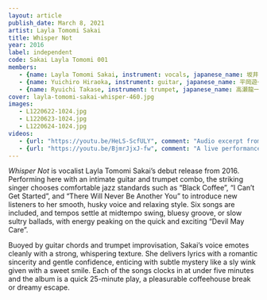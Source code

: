 ```yaml
---
layout: article
publish_date: March 8, 2021
artist: Layla Tomomi Sakai
title: Whisper Not
year: 2016
label: independent
code: Sakai Layla Tomomi 001
members:
   - {name: Layla Tomomi Sakai, instrument: vocals, japanese_name: 坂井レイラ知美, url: "https://www.sakailaylatomomi.com/"}
   - {name: Yuichiro Hiraoka, instrument: guitar, japanese_name: 平岡遊一郎}
   - {name: Ryuichi Takase, instrument: trumpet, japanese_name: 高瀬龍一}
cover: layla-tomomi-sakai-whisper-460.jpg
images:
   - L1220622-1024.jpg
   - L1220623-1024.jpg
   - L1220624-1024.jpg
videos:
   - {url: "https://youtu.be/HeLS-ScfULY", comment: "Audio excerpt from Whisper Not, the fourth track on this album"}
   - {url: "https://youtu.be/BjmrJjxJ-fw", comment: "A live performance of Sakai Layla Tomomi"}
---
```



<em>Whisper Not</em> is vocalist Layla Tomomi Sakai’s debut release from 2016. Performing here with an intimate guitar and trumpet combo, the striking singer chooses comfortable jazz standards such as “Black Coffee”, “I Can’t Get Started”, and “There Will Never Be Another You” to introduce new listeners to her smooth, husky voice and relaxing style. Six songs are included, and tempos settle at midtempo swing, bluesy groove, or slow sultry ballads, with energy peaking on the quick and exciting “Devil May Care”.

Buoyed by guitar chords and trumpet improvisation, Sakai’s voice emotes cleanly with a strong, whispering texture. She delivers lyrics with a romantic sincerity and gentle confidence, enticing with subtle mystery like a sly wink given with a sweet smile. Each of the songs clocks in at under five minutes and the album is a quick 25-minute play, a pleasurable coffeehouse break or dreamy escape.
